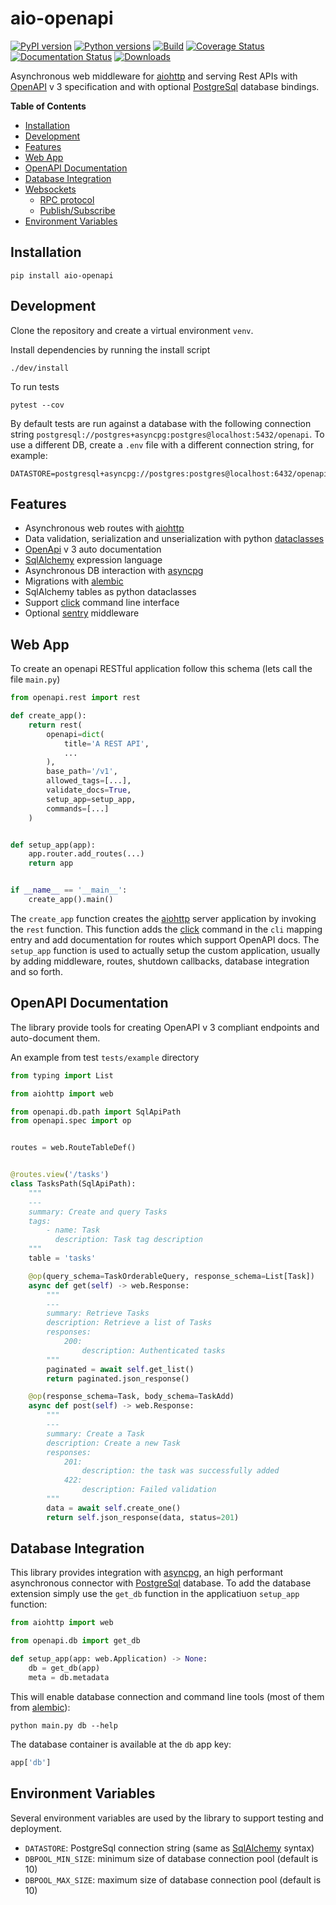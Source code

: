 # aio-openapi

[![PyPI version](https://badge.fury.io/py/aio-openapi.svg)](https://badge.fury.io/py/aio-openapi)
[![Python versions](https://img.shields.io/pypi/pyversions/aio-openapi.svg)](https://pypi.org/project/aio-openapi)
[![Build](https://github.com/quantmind/aio-openapi/workflows/build/badge.svg)](https://github.com/quantmind/aio-openapi/actions?query=workflow%3Abuild)
[![Coverage Status](https://coveralls.io/repos/github/quantmind/aio-openapi/badge.svg?branch=master)](https://coveralls.io/github/quantmind/aio-openapi?branch=master)
[![Documentation Status](https://readthedocs.org/projects/aio-openapi/badge/?version=latest)](https://aio-openapi.readthedocs.io/en/latest/?badge=latest)
[![Downloads](https://img.shields.io/pypi/dd/aio-openapi.svg)](https://pypi.org/project/aio-openapi/)

Asynchronous web middleware for [aiohttp][] and serving Rest APIs with [OpenAPI][] v 3
specification and with optional [PostgreSql][] database bindings.

<!-- START doctoc generated TOC please keep comment here to allow auto update -->
<!-- DON'T EDIT THIS SECTION, INSTEAD RE-RUN doctoc TO UPDATE -->

**Table of Contents**

- [Installation](#installation)
- [Development](#development)
- [Features](#features)
- [Web App](#web-app)
- [OpenAPI Documentation](#openapi-documentation)
- [Database Integration](#database-integration)
- [Websockets](#websockets)
  - [RPC protocol](#rpc-protocol)
  - [Publish/Subscribe](#publishsubscribe)
- [Environment Variables](#environment-variables)

<!-- END doctoc generated TOC please keep comment here to allow auto update -->

## Installation

```
pip install aio-openapi
```

## Development

Clone the repository and create a virtual environment `venv`.

Install dependencies by running the install script

```
./dev/install
```

To run tests

```
pytest --cov
```

By default tests are run against a database with the following connection string `postgresql://postgres+asyncpg:postgres@localhost:5432/openapi`. To use a different DB, create a `.env` file with
a different connection string, for example:

```
DATASTORE=postgresql+asyncpg://postgres:postgres@localhost:6432/openapi
```

## Features

- Asynchronous web routes with [aiohttp](https://aiohttp.readthedocs.io/en/stable/)
- Data validation, serialization and unserialization with python [dataclasses](https://docs.python.org/3/library/dataclasses.html)
- [OpenApi][] v 3 auto documentation
- [SqlAlchemy][] expression language
- Asynchronous DB interaction with [asyncpg][]
- Migrations with [alembic][]
- SqlAlchemy tables as python dataclasses
- Support [click][] command line interface
- Optional [sentry](https://sentry.io) middleware

## Web App

To create an openapi RESTful application follow this schema (lets call the file `main.py`)

```python
from openapi.rest import rest

def create_app():
    return rest(
        openapi=dict(
            title='A REST API',
            ...
        ),
        base_path='/v1',
        allowed_tags=[...],
        validate_docs=True,
        setup_app=setup_app,
        commands=[...]
    )


def setup_app(app):
    app.router.add_routes(...)
    return app


if __name__ == '__main__':
    create_app().main()
```

The `create_app` function creates the [aiohttp][] server application by invoking the `rest` function.
This function adds the [click][] command in the `cli` mapping entry and add
documentation for routes which support OpenAPI docs.
The `setup_app` function is used to actually setup the custom application, usually by adding middleware, routes,
shutdown callbacks, database integration and so forth.

## OpenAPI Documentation

The library provide tools for creating OpenAPI v 3 compliant endpoints and
auto-document them.

An example from test `tests/example` directory

```python
from typing import List

from aiohttp import web

from openapi.db.path import SqlApiPath
from openapi.spec import op


routes = web.RouteTableDef()


@routes.view('/tasks')
class TasksPath(SqlApiPath):
    """
    ---
    summary: Create and query Tasks
    tags:
        - name: Task
          description: Task tag description
    """
    table = 'tasks'

    @op(query_schema=TaskOrderableQuery, response_schema=List[Task])
    async def get(self) -> web.Response:
        """
        ---
        summary: Retrieve Tasks
        description: Retrieve a list of Tasks
        responses:
            200:
                description: Authenticated tasks
        """
        paginated = await self.get_list()
        return paginated.json_response()

    @op(response_schema=Task, body_schema=TaskAdd)
    async def post(self) -> web.Response:
        """
        ---
        summary: Create a Task
        description: Create a new Task
        responses:
            201:
                description: the task was successfully added
            422:
                description: Failed validation
        """
        data = await self.create_one()
        return self.json_response(data, status=201)
```

## Database Integration

This library provides integration with [asyncpg][], an high performant asynchronous
connector with [PostgreSql][] database.
To add the database extension simply use the `get_db` function in the applicatiuon `setup_app` function:

```python
from aiohttp import web

from openapi.db import get_db

def setup_app(app: web.Application) -> None:
    db = get_db(app)
    meta = db.metadata

```

This will enable database connection and command line tools (most of them from [alembic][]):

```
python main.py db --help
```

The database container is available at the `db` app key:

```python
app['db']
```

## Environment Variables

Several environment variables are used by the library to support testing and deployment.

- `DATASTORE`: PostgreSql connection string (same as [SqlAlchemy][] syntax)
- `DBPOOL_MIN_SIZE`: minimum size of database connection pool (default is 10)
- `DBPOOL_MAX_SIZE`: maximum size of database connection pool (default is 10)

[aiohttp]: https://aiohttp.readthedocs.io/en/stable/
[openapi]: https://www.openapis.org/
[postgresql]: https://www.postgresql.org/
[sqlalchemy]: https://www.sqlalchemy.org/
[click]: https://github.com/pallets/click
[alembic]: http://alembic.zzzcomputing.com/en/latest/
[asyncpg]: https://github.com/MagicStack/asyncpg
